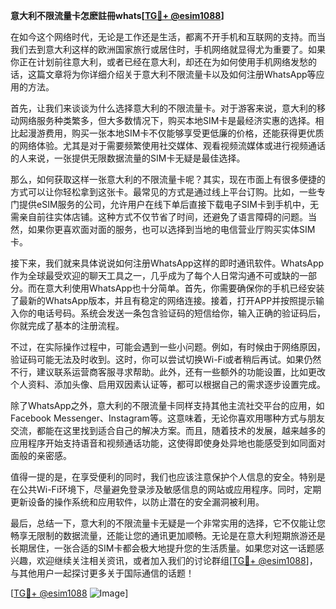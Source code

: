 **意大利不限流量卡怎麽註冊whats[[TG💪+ @esim1088](https://t.me/s/esim1088)]**

在如今这个网络时代，无论是工作还是生活，都离不开手机和互联网的支持。而当我们去到意大利这样的欧洲国家旅行或居住时，手机网络就显得尤为重要了。如果你正在计划前往意大利，或者已经在意大利，却还在为如何使用手机网络发愁的话，这篇文章将为你详细介绍关于意大利不限流量卡以及如何注册WhatsApp等应用的方法。

首先，让我们来谈谈为什么选择意大利的不限流量卡。对于游客来说，意大利的移动网络服务种类繁多，但大多数情况下，购买本地SIM卡是最经济实惠的选择。相比起漫游费用，购买一张本地SIM卡不仅能够享受更低廉的价格，还能获得更优质的网络体验。尤其是对于需要频繁使用社交媒体、观看视频流媒体或进行视频通话的人来说，一张提供无限数据流量的SIM卡无疑是最佳选择。

那么，如何获取这样一张意大利的不限流量卡呢？其实，现在市面上有很多便捷的方式可以让你轻松拿到这张卡。最常见的方式是通过线上平台订购。比如，一些专门提供eSIM服务的公司，允许用户在线下单后直接下载电子SIM卡到手机中，无需亲自前往实体店铺。这种方式不仅节省了时间，还避免了语言障碍的问题。当然，如果你更喜欢面对面的服务，也可以选择到当地的电信营业厅购买实体SIM卡。

接下来，我们就来具体说说如何注册WhatsApp这样的即时通讯软件。WhatsApp作为全球最受欢迎的聊天工具之一，几乎成为了每个人日常沟通不可或缺的一部分。而在意大利使用WhatsApp也十分简单。首先，你需要确保你的手机已经安装了最新的WhatsApp版本，并且有稳定的网络连接。接着，打开APP并按照提示输入你的电话号码。系统会发送一条包含验证码的短信给你，输入正确的验证码后，你就完成了基本的注册流程。

不过，在实际操作过程中，可能会遇到一些小问题。例如，有时候由于网络原因，验证码可能无法及时收到。这时，你可以尝试切换Wi-Fi或者稍后再试。如果仍然不行，建议联系运营商客服寻求帮助。此外，还有一些额外的功能设置，比如更改个人资料、添加头像、启用双因素认证等，都可以根据自己的需求逐步设置完成。

除了WhatsApp之外，意大利的不限流量卡同样支持其他主流社交平台的应用，如Facebook Messenger、Instagram等。这意味着，无论你喜欢用哪种方式与朋友交流，都能在这里找到适合自己的解决方案。而且，随着技术的发展，越来越多的应用程序开始支持语音和视频通话功能，这使得即使身处异地也能感受到如同面对面般的亲密感。

值得一提的是，在享受便利的同时，我们也应该注意保护个人信息的安全。特别是在公共Wi-Fi环境下，尽量避免登录涉及敏感信息的网站或应用程序。同时，定期更新设备的操作系统和应用软件，以防止潜在的安全漏洞被利用。

最后，总结一下，意大利的不限流量卡无疑是一个非常实用的选择，它不仅能让您畅享无限制的数据流量，还能让您的通讯更加顺畅。无论是在意大利短期旅游还是长期居住，一张合适的SIM卡都会极大地提升您的生活质量。如果您对这一话题感兴趣，欢迎继续关注相关资讯，或者加入我们的讨论群组[[TG💪+ @esim1088](https://t.me/s/esim1088)]，与其他用户一起探讨更多关于国际通信的话题！

[[TG💪+ @esim1088](https://t.me/s/esim1088) ![Image](https://i.postimg.cc/4NQfJmqS/Snipaste-2025-05-13-00-14-12.png)]